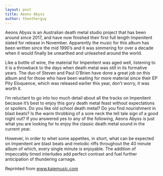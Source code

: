 ```yaml
---
layout: post
title: Aeons Abyss
author: theotherguy
---
```


Aeons Abyss is an Australian death metal studio project that has been around since 2017, and have now finished their first full length Impenitent slated for release in November. Apparently the music for this album has been written since the mid 1990’s and it was simmering for over a decade when it would finally be unearthed and unleashed around the world. 

Like a bottle of wine, the material for Impenitent was aged well, listening to it is a throwback to the days when death metal was still in its formative years. The duo of Steven and Paul O’Brien have done a great job on this album and for those who have been waiting for more material since their EP Pity Eloquence, which was released earlier this year, don’t worry, it was worth it.

I’m reluctant to go into too much detail about all the tracks on Impenitent because it’s best to enjoy this gory death metal feast without expectations or spoilers. Do you like old school death metal? Do you find nourishment in blast beats? Is the warm throbbing of a sore neck the tell tale sign of a good night out? If you answered yes to any of the following, Aeons Abyss is just what you are looking for to enjoy the classic death metal sound in the current year. 

However, in order to whet some appetites, in short, what can be expected on Impenitent are blast beats and melodic riffs throughout the 40 minute album of which, every single minute is enjoyable. The addition of impeccably timed interludes add perfect contrast and fuel further anticipation of thundering carnage.


Reprinted from www.kajemusic.com